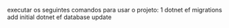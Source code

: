 ﻿

executar os seguintes comandos para usar o projeto:
1 dotnet ef migrations add initial
dotnet ef database update